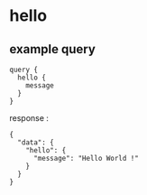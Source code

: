 # hello

## example query

```
query {
  hello {
    message
  }
}
```

response :

```
{
  "data": {
    "hello": {
      "message": "Hello World !"
    }
  }
}
```
